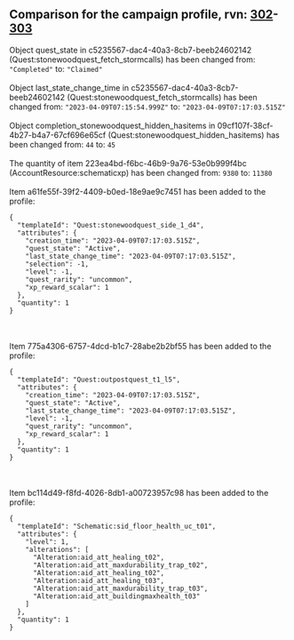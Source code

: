 ## Comparison for the campaign profile, rvn: [302](https://github.com/PRO100KatYT/FortniteProfileRevisions/tree/main/profiles/campaign/302%20campaign.json)-[303](https://github.com/PRO100KatYT/FortniteProfileRevisions/tree/main/profiles/campaign/303%20campaign.json)

Object quest_state in c5235567-dac4-40a3-8cb7-beeb24602142 (Quest:stonewoodquest_fetch_stormcalls) has been changed from: `"Completed"` to: `"Claimed"`
<br><br>
Object last_state_change_time in c5235567-dac4-40a3-8cb7-beeb24602142 (Quest:stonewoodquest_fetch_stormcalls) has been changed from: `"2023-04-09T07:15:54.999Z"` to: `"2023-04-09T07:17:03.515Z"`
<br><br>
Object completion_stonewoodquest_hidden_hasitems in 09cf107f-38cf-4b27-b4a7-67cf696e65cf (Quest:stonewoodquest_hidden_hasitems) has been changed from: `44` to: `45`
<br><br>
The quantity of item 223ea4bd-f6bc-46b9-9a76-53e0b999f4bc (AccountResource:schematicxp) has been changed from: `9380` to: `11380`
<br><br>
Item a61fe55f-39f2-4409-b0ed-18e9ae9c7451 has been added to the profile:

```
{
  "templateId": "Quest:stonewoodquest_side_1_d4",
  "attributes": {
    "creation_time": "2023-04-09T07:17:03.515Z",
    "quest_state": "Active",
    "last_state_change_time": "2023-04-09T07:17:03.515Z",
    "selection": -1,
    "level": -1,
    "quest_rarity": "uncommon",
    "xp_reward_scalar": 1
  },
  "quantity": 1
}
```

<br><br>
Item 775a4306-6757-4dcd-b1c7-28abe2b2bf55 has been added to the profile:

```
{
  "templateId": "Quest:outpostquest_t1_l5",
  "attributes": {
    "creation_time": "2023-04-09T07:17:03.515Z",
    "quest_state": "Active",
    "last_state_change_time": "2023-04-09T07:17:03.515Z",
    "level": -1,
    "quest_rarity": "uncommon",
    "xp_reward_scalar": 1
  },
  "quantity": 1
}
```

<br><br>
Item bc114d49-f8fd-4026-8db1-a00723957c98 has been added to the profile:

```
{
  "templateId": "Schematic:sid_floor_health_uc_t01",
  "attributes": {
    "level": 1,
    "alterations": [
      "Alteration:aid_att_healing_t02",
      "Alteration:aid_att_maxdurability_trap_t02",
      "Alteration:aid_att_healing_t02",
      "Alteration:aid_att_healing_t03",
      "Alteration:aid_att_maxdurability_trap_t03",
      "Alteration:aid_att_buildingmaxhealth_t03"
    ]
  },
  "quantity": 1
}
```

<br><br>
